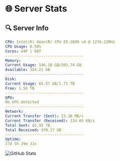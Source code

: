 # 🌐 Server Stats
## 🔍 Server Info
```yaml
CPU: Intel(R) Xeon(R) CPU E5-2699 v4 @ 1276.21MHz
CPU Usage: 0.50%
Cores: 44P | 88T
-----------------------------------
Memory:
Current Usage: 146.10 GB/503.74 GB
Available: 354.21 GB
-----------------------------------
Disk:
Current Usage: 65.57 GB/1.71 TB
Free: 1.56 TB
-----------------------------------
GPU:
No GPU detected
-----------------------------------
Network:
Current Transfer (Sent): 23.30 MB/s
Current Transfer (Received): 134.65 KB/s
Total Sent: 42.93 TB
Total Received: 370.17 GB
-----------------------------------
Uptime:
27d 5h 29m 31s
```
![GitHub Stats](https://img.shields.io/badge/Updated-2025-04-04_02:52:20-blue)